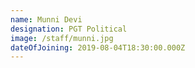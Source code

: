 ```yaml
---
name: Munni Devi
designation: PGT Political
image: /staff/munni.jpg
dateOfJoining: 2019-08-04T18:30:00.000Z
---
```


